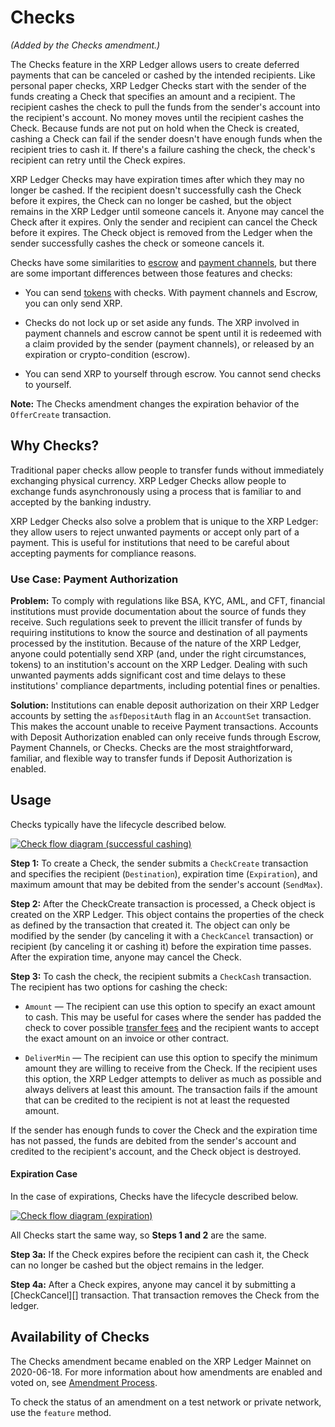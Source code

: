 # Checks

_(Added by the Checks amendment.)_

The Checks feature in the XRP Ledger allows users to create deferred payments that can be canceled or cashed by the intended recipients. Like personal paper checks, XRP Ledger Checks start with the sender of the funds creating a Check that specifies an amount and a recipient. The recipient cashes the check to pull the funds from the sender's account into the recipient's account. No money moves until the recipient cashes the Check. Because funds are not put on hold when the Check is created, cashing a Check can fail if the sender doesn't have enough funds when the recipient tries to cash it. If there's a failure cashing the check, the check's recipient can retry until the Check expires.

XRP Ledger Checks may have expiration times after which they may no longer be cashed. If the recipient doesn't successfully cash the Check before it expires, the Check can no longer be cashed, but the object remains in the XRP Ledger until someone cancels it. Anyone may cancel the Check after it expires. Only the sender and recipient can cancel the Check before it expires. The Check object is removed from the Ledger when the sender successfully cashes the check or someone cancels it.

Checks have some similarities to [escrow](escrow.md) and [payment channels](payment-channels.md), but there are some important differences between those features and checks:

* You can send [tokens](../../tokens/tokens.md) with checks. With payment channels and Escrow, you can only send XRP.

* Checks do not lock up or set aside any funds. The XRP involved in payment channels and escrow cannot be spent until it is redeemed with a claim provided by the sender (payment channels), or released by an expiration or crypto-condition (escrow).

* You can send XRP to yourself through escrow. You cannot send checks to yourself.


**Note:** The Checks amendment changes the expiration behavior of the `OfferCreate` transaction. 

<!-- For more information, see [Offer Expiration](offers.html#offer-expiration). -->


## Why Checks?

Traditional paper checks allow people to transfer funds without immediately exchanging physical currency. XRP Ledger Checks allow people to exchange funds asynchronously using a process that is familiar to and accepted by the banking industry.

XRP Ledger Checks also solve a problem that is unique to the XRP Ledger: they allow users to reject unwanted payments or accept only part of a payment. This is useful for institutions that need to be careful about accepting payments for compliance reasons.


### Use Case: Payment Authorization

**Problem:** To comply with regulations like BSA, KYC, AML, and CFT, financial institutions must provide documentation about the source of funds they receive. Such regulations seek to prevent the illicit transfer of funds by requiring institutions to know the source and destination of all payments processed by the institution. Because of the nature of the XRP Ledger, anyone could potentially send XRP (and, under the right circumstances, tokens) to an institution's account on the XRP Ledger. Dealing with such unwanted payments adds significant cost and time delays to these institutions' compliance departments, including potential fines or penalties. <!-- SPELLING_IGNORE: cft -->

<!-- [BSA, KYC, AML, and CFT](become-an-xrp-ledger-gateway.html#gateway-compliance) -->

**Solution:** Institutions can enable deposit authorization on their XRP Ledger accounts by setting the `asfDepositAuth` flag in an `AccountSet` transaction. This makes the account unable to receive Payment transactions. Accounts with Deposit Authorization enabled can only receive funds through Escrow, Payment Channels, or Checks. Checks are the most straightforward, familiar, and flexible way to transfer funds if Deposit Authorization is enabled.


## Usage

Checks typically have the lifecycle described below.

<!--{# Diagram source: https://docs.google.com/drawings/d/1Ez8OZVB2TLH-b_kSFOAgfYqXlEQt4KaUBW6F3TJAv_Q/edit #}-->

[![Check flow diagram (successful cashing)](../../../../img/checks-happy-path.png)](../../../../img/checks-happy-path.png)

**Step 1:** To create a Check, the sender submits a `CheckCreate` transaction and specifies the recipient (`Destination`), expiration time (`Expiration`), and maximum amount that may be debited from the sender's account (`SendMax`).


**Step 2:** After the CheckCreate transaction is processed, a Check object is created on the XRP Ledger. This object contains the properties of the check as defined by the transaction that created it. The object can only be modified by the sender (by canceling it with a `CheckCancel` transaction) or recipient (by canceling it or cashing it) before the expiration time passes. After the expiration time, anyone may cancel the Check.

**Step 3:** To cash the check, the recipient submits a `CheckCash` transaction. The recipient has two options for cashing the check:

* `Amount` — The recipient can use this option to specify an exact amount to cash. This may be useful for cases where the sender has padded the check to cover possible [transfer fees](../../tokens/transfer-fees.mdx) and the recipient wants to accept the exact amount on an invoice or other contract.

* `DeliverMin` — The recipient can use this option to specify the minimum amount they are willing to receive from the Check. If the recipient uses this option, the XRP Ledger attempts to deliver as much as possible and always delivers at least this amount. The transaction fails if the amount that can be credited to the recipient is not at least the requested amount.

If the sender has enough funds to cover the Check and the expiration time has not passed, the funds are debited from the sender's account and credited to the recipient's account, and the Check object is destroyed.



#### Expiration Case

In the case of expirations, Checks have the lifecycle described below.

<!--{# Diagram source: https://docs.google.com/drawings/d/11auqa0kVUPonqlc_RaQUfHcSkUI47xneSKpwlLxzSK0/edit #}-->

[![Check flow diagram (expiration)](../../../../img/checks-expiration.png)](../../../../img/checks-expiration.png)


All Checks start the same way, so **Steps 1 and 2** are the same.

**Step 3a:** If the Check expires before the recipient can cash it, the Check can no longer be cashed but the object remains in the ledger.

**Step 4a:** After a Check expires, anyone may cancel it by submitting a [CheckCancel][] transaction. That transaction removes the Check from the ledger.  

<!-- SPELLING_IGNORE: 3a, 4a -->


## Availability of Checks

The Checks amendment became enabled on the XRP Ledger Mainnet on 2020-06-18. For more information about how amendments are enabled and voted on, see [Amendment Process](../../../../amendments/amendments.md#amendment-process).

To check the status of an amendment on a test network or private network, use the `feature` method.

<!--
## See Also

For more information about Checks in the XRP Ledger, see:

- [Transaction Reference](transaction-types.html)
    - [CheckCreate][]
    - [CheckCash][]
    - [CheckCancel][]
- [Checks Tutorials](use-checks.html)
    - [Send a Check](send-a-check.html)
    - [Look up Checks by sender address](look-up-checks-by-sender.html)
    - [Look up Checks by recipient address](look-up-checks-by-recipient.html)
    - [Cash a Check for an exact amount](cash-a-check-for-an-exact-amount.html)
    - [Cash a Check for a flexible amount](cash-a-check-for-a-flexible-amount.html)
    - [Cancel a Check](cancel-a-check.html)
- [Checks amendment][]

For more information about related features, see:

* [Deposit Authorization](depositauth.html)
* [Escrow](escrow.html)
* [Payment Channels Tutorial](use-payment-channels.html) -->